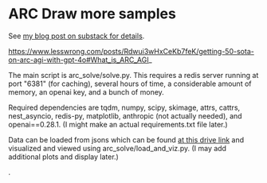 # ARC Draw more samples

See [my blog post on substack for details](https://redwoodresearch.substack.com/p/getting-50-sota-on-arc-agi-with-gpt).

https://www.lesswrong.com/posts/Rdwui3wHxCeKb7feK/getting-50-sota-on-arc-agi-with-gpt-4o#What_is_ARC_AGI_

The main script is arc_solve/solve.py. This requires a redis server running at port "6381" (for caching), several hours of time, a considerable amount of memory, an openai key, and a bunch of money.

Required dependencies are tqdm, numpy, scipy, skimage, attrs, cattrs, nest_asyncio, redis-py, matplotlib, anthropic (not actually needed), and openai==0.28.1. (I might make an actual requirements.txt file later.)

Data can be loaded from jsons which can be found [at this drive link](https://drive.google.com/file/d/1t3LmW0oxnRHTksgeUrMwPYZMZ8dOb4X4/view?usp=sharing) and visualized and viewed using arc_solve/load_and_viz.py. (I may add additional plots and display later.)


.
